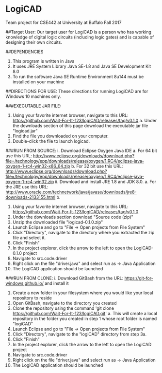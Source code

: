 # LogiCAD

Team project for CSE442 at University at Buffalo Fall 2017

##Target User:
Our target user for LogiCAD is a person who has working knowledge of digital logic circuits (including logic gates) and is capable of designing their own circuits.

##DEPENDENCIES
1. This program is written in Java
2. It uses JRE System Library Java SE-1.8 and Java SE Development Kit 8.0
3. To run the software Java SE Runtime Environment 8u144 must be installed on your machine

##DIRECTIONS FOR USE:
These directions for running LogiCAD are for Windows 10 machines only.

###EXECUTABLE JAR FILE:
1. Using your favorite internet browser, navigate to this URL: https://github.com/Wait-For-It-123/logiCAD/releases/tag/v0.1.0
	a. Under the downloads section of this page download the executable jar file "logicad.jar"
2. Find the file you downloaded on your computer.
3. Double-click the file to launch logicad.

###RUN FROM SOURCE:
i.  Download Eclipse Oxygen Java IDE
	a. For 64 bit use this URL: http://www.eclipse.org/downloads/download.php?file=/technology/epp/downloads/release/oxygen/1.RC4/eclipse-java-oxygen-1-rc4-win32-x86_64.zip
	b. For 32 bit use this URL: http://www.eclipse.org/downloads/download.php?file=/technology/epp/downloads/release/oxygen/1.RC4/eclipse-java-oxygen-1-rc4-win32.zip
ii. Download and install JRE 1.8 and JDK 8.0.
	a. For the JRE use this URL: http://www.oracle.com/technetwork/java/javase/downloads/jre8-downloads-2133155.html
    b. 
1. Using your favorite internet browser, navigate to this URL: https://github.com/Wait-For-It-123/logiCAD/releases/tag/v0.1.0
2. Under the downloads section download "Source code (zip)"
3. Unzip the downloaded file "logicad-0.1.0.zip"
4. Launch Eclipse and go to "File -> Open projects from File System"
5. Click "Directory", navigate to the directory where you extracted the zip file and select it.
6. Click "Finish"
7. In the project explorer, click the arrow to the left to open the LogiCAD-0.1.0 project
8. Navigate to src.code.driver
9. Right click on the file "driver.java" and select run as -> Java Application
10. The LogiCAD application should be launched 

###RUN FROM CLONE:
i. Download GitBash from the URL: https://git-for-windows.github.io/ and install it

1. Create a new folder in your filesystem where you would like your local repository to reside
2. Open GitBash, navigate to the directory you created
3. Clone the repository using the command 'git clone https://github.com/Wait-For-It-123/logiCAD.git'
	a. This will create a local repository in the folder you created in step 1 whose root folder is named "logiCAD"
4. Launch Eclipse and go to "File -> Open projects from File System"
5. Click "Directory", navigate to the "logiCAD" directory from step 3a.
6. Click "Finish"
7. In the project explorer, click the arrow to the left to open the LogiCAD project
8. Navigate to src.code.driver
9. Right click on the file "driver.java" and select run as -> Java Application
10. The LogiCAD application should be launched 

